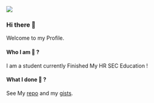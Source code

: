 ![](https://komarev.com/ghpvc/?username=srilakshmikanthanp)
### Hi there 👋
<!--
**srilakshmikanthanp/srilakshmikanthanp** is a ✨ _special_ ✨ repository because its `README.md` (this file) appears on your GitHub profile.

Here are some ideas to get you started:

- 🔭 I’m currently working on ...
- 🌱 I’m currently learning ...
- 👯 I’m looking to collaborate on ...
- 🤔 I’m looking for help with ...
- 💬 Ask me about ...
- 📫 How to reach me: ...
- 😄 Pronouns: ...
- ⚡ Fun fact: ...
-->

Welcome to my Profile.

#### Who I am 🤔 ?

I am a student currently Finished My HR SEC Education !

#### What I done 🤔 ?

See My [repo](https://github.com/srilakshmikanthanp?tab=repositories) and my [gists](https://gist.github.com/srilakshmikanthanp).
